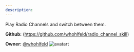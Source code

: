 ```yaml
---
description: 
---
```

Play Radio Channels and switch between them.

**Github:** (https://github.com/whohlfeld/radio_channel_skill)

**Owner:** [@whohlfeld](https://github.com/whohlfeld) ![avatart](https://avatars0.githubusercontent.com/u/33004991?v=4)

